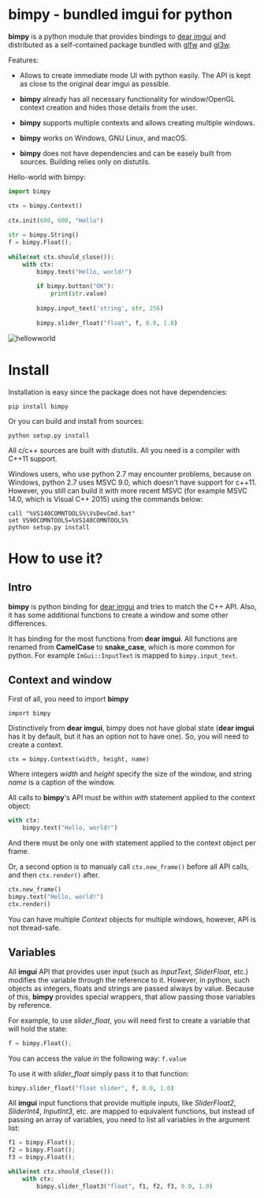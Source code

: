 bimpy - bundled imgui for python
================================

**bimpy** is a python module that provides bindings to [dear imgui](https://github.com/ocornut/imgui) and distributed as a self-contained package bundled with [glfw](https://github.com/glfw/glfw) and [gl3w](https://github.com/skaslev/gl3w).

Features:
* Allows to create immediate mode UI with python easily. The API is kept as close to the original dear imgui as possible.

* **bimpy** already has all necessary functionality for window/OpenGL context creation and hides those details from the user.

* **bimpy** supports multiple contexts and allows creating multiple windows. 

* **bimpy** works on Windows, GNU Linux, and macOS.

* **bimpy** does not have dependencies and can be easely built from sources. Building relies only on distutils.

Hello-world with bimpy:

```python
import bimpy

ctx = bimpy.Context()
    
ctx.init(600, 600, "Hello")
 
str = bimpy.String()
f = bimpy.Float();
    
while(not ctx.should_close()):
    with ctx: 
        bimpy.text("Hello, world!")
        
        if bimpy.button("OK"):
            print(str.value)
        
        bimpy.input_text('string', str, 256)
        
        bimpy.slider_float("float", f, 0.0, 1.0)
```

![hellowworld](https://i.imgur.com/rL7cFj7.png)


Install
=======

Installation is easy since the package does not have dependencies:

``pip install bimpy``

Or you can build and install from sources:

``python setup.py install``

All c/c++ sources are built with distutils. All you need is a compiler with C++11 support.

Windows users, who use python 2.7 may encounter problems, because on Windows, python 2.7 uses MSVC 9.0, which doesn't have support for c++11. However, you still can build it with more recent MSVC (for example MSVC 14.0, which is Visual C++ 2015) using the commands below:

```
call "%VS140COMNTOOLS%\VsDevCmd.bat"
set VS90COMNTOOLS=%VS140COMNTOOLS%
python setup.py install
```

How to use it?
==============

Intro
-----

**bimpy** is python binding for [dear imgui](https://github.com/ocornut/imgui) and tries to match the C++ API. Also, it has some additional functions to create a window and some other differences.

It has binding for the most functions from **dear imgui**. All functions are renamed from **CamelCase** to **snake_case**, which is more common for python. For example ``ImGui::InputText`` is mapped to ``bimpy.input_text``.

Context and window
------------------

First of all, you need to import **bimpy**

``import bimpy``

Distinctively from **dear imgui**, bimpy does not have global state (**dear imgui** has it by default, but it has an option not to have one). So, you will need to create a context.

``ctx = bimpy.Context(width, height, name)``

Where integers *width* and *height* specify the size of the window, and string *name* is a caption of the window.

All calls to **bimpy**'s API must be within *with* statement applied to the context object:

```python
with ctx: 
    bimpy.text("Hello, world!")
```

And there must be only one *with* statement applied to the context object per frame.

Or, a second option is to manualy call ``ctx.new_frame()`` before all API calls, and then ``ctx.render()`` after.

```python
ctx.new_frame()
bimpy.text("Hello, world!")
ctx.render()
```

You can have multiple *Context* objects for multiple windows, however, API is not thread-safe.

Variables
------------------

All **imgui** API that provides user input (such as *InputText*, *SliderFloat*, etc.) modifies the variable through the reference to it. However, in python, such objects as integers, floats and strings are passed always by value. Because of this, **bimpy** provides special wrappers, that allow passing those variables by reference.

For example, to use *slider_float*, you will need first to create a variable that will hold the state:

```python
f = bimpy.Float();
```

You can access the value in the following way: ``f.value``

To use it with *slider_float* simply pass it to that function:

```python
bimpy.slider_float("float slider", f, 0.0, 1.0)
```

All **imgui** input functions that provide multiple inputs, like *SliderFloat2*, *SliderInt4*, *InputInt3*, etc. are mapped to equivalent functions, but instead of passing an array of variables, you need to list all variables in the argument list:

```python
f1 = bimpy.Float();
f2 = bimpy.Float();
f3 = bimpy.Float();

while(not ctx.should_close()):
    with ctx: 
        bimpy.slider_float3("float", f1, f2, f3, 0.0, 1.0)
```
